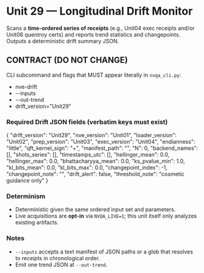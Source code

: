 # Unit 29 — Longitudinal Drift Monitor

Scans a **time-ordered series of receipts** (e.g., Unit04 exec receipts and/or Unit06 quentroy certs) and reports trend statistics and changepoints. Outputs a deterministic drift summary JSON.

## CONTRACT (DO NOT CHANGE)
CLI subcommand and flags that MUST appear literally in `nvqa_cli.py`:
- nve-drift
- --inputs
- --out-trend
- drift_version="Unit29"

### Required Drift JSON fields (verbatim keys must exist)
{
  "drift_version": "Unit29",
  "nve_version": "Unit01",
  "loader_version": "Unit02",
  "prep_version": "Unit03",
  "exec_version": "Unit04",
  "endianness": "little",
  "qft_kernel_sign": "+",
  "manifest_path": "",
  "N": 0,
  "backend_names": [],
  "shots_series": [],
  "timestamps_utc": [],
  "hellinger_mean": 0.0,
  "hellinger_max": 0.0,
  "bhattacharyya_mean": 0.0,
  "ks_pvalue_min": 1.0,
  "kl_bits_mean": 0.0,
  "kl_bits_max": 0.0,
  "changepoint_index": -1,
  "changepoint_note": "",
  "drift_alert": false,
  "threshold_note": "cosmetic guidance only"
}

### Determinism
- Deterministic given the same ordered input set and parameters.
- Live acquisitions are **opt-in** via `NVQA_LIVE=1`; this unit itself only analyzes existing artifacts.

### Notes
- `--inputs` accepts a text manifest of JSON paths or a glob that resolves to receipts in chronological order.
- Emit one trend JSON at `--out-trend`.
